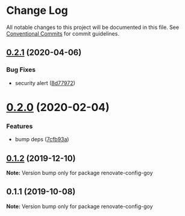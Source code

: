 # Change Log

All notable changes to this project will be documented in this file.
See [Conventional Commits](https://conventionalcommits.org) for commit guidelines.

## [0.2.1](https://github.com/goy-fe/configs/compare/renovate-config-goy@0.2.0...renovate-config-goy@0.2.1) (2020-04-06)

### Bug Fixes

- security alert ([8d77972](https://github.com/goy-fe/configs/commit/8d779726df4a7fdf3a0b77e23b22af6e40340b27))

# [0.2.0](https://github.com/goy-fe/configs/compare/renovate-config-goy@0.1.2...renovate-config-goy@0.2.0) (2020-02-04)

### Features

- bump deps ([7cfb93a](https://github.com/goy-fe/configs/commit/7cfb93ac99daeffb2fc50eb58508c0bb78bde6b1))

## [0.1.2](https://github.com/goy-fe/configs/compare/renovate-config-goy@0.1.1...renovate-config-goy@0.1.2) (2019-12-10)

**Note:** Version bump only for package renovate-config-goy

## 0.1.1 (2019-10-08)

**Note:** Version bump only for package renovate-config-goy
